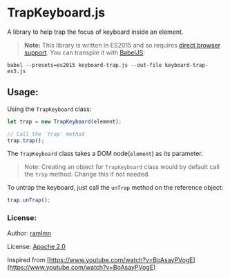 # TrapKeyboard.js

A library to help trap the focus of keyboard inside an element.

> **Note:** This library is written in ES2015 and so requires
> [direct browser support](https://kangax.github.io/compat-table/es6/). You can
> transpile it with [BabelJS](https://babeljs.io/docs/usage/cli/):
```
babel --presets=es2015 keyboard-trap.js --out-file keyboard-trap-es5.js
```

## Usage:

Using the `TrapKeyboard` class:

``` js
let trap = new TrapKeyboard(element);

// Call the 'trap' method
trap.trap();
```

The `TrapKeyboard` class takes a DOM node(`element`) as its parameter.

> Note: Creating an object for `TrapKeyboard` class would by default call the
> `trap` method. Change this if not needed.

To untrap the keyboard, just call the `unTrap` method on the reference object:
``` js
trap.unTrap();
```

### License:

Author: [ramlmn](https://github.com/ramlmn)

License: [Apache 2.0](/LICENSE)

Inspired from [https://www.youtube.com/watch?v=BoAsayPVogE](https://www.youtube.com/watch?v=BoAsayPVogE)
